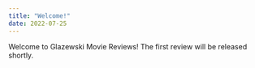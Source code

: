```yaml
--- 
title: "Welcome!"
date: 2022-07-25
---
```


Welcome to Glazewski Movie Reviews! The first review will be released shortly.
